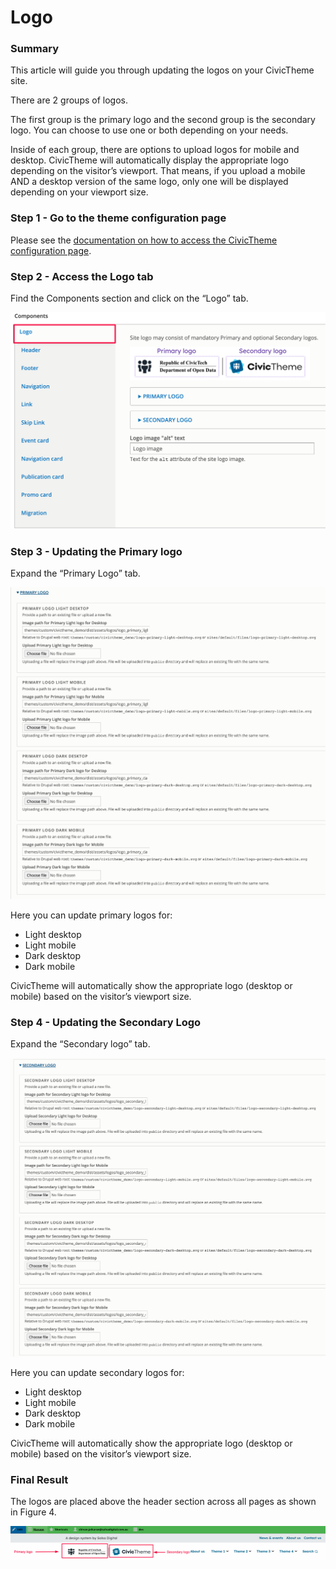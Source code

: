 # Logo

### Summary <a href="#updatinglogos-summary" id="updatinglogos-summary"></a>

This article will guide you through updating the logos on your CivicTheme site.

There are 2 groups of logos.

The first group is the primary logo and the second group is the secondary logo. You can choose to use one or both depending on your needs.

Inside of each group, there are options to upload logos for mobile and desktop. CivicTheme will automatically display the appropriate logo depending on the visitor’s viewport. That means, if you upload a mobile AND a desktop version of the same logo, only one will be displayed depending on your viewport size.

### Step 1 - Go to the theme configuration page <a href="#updatinglogos-step1-gotothethemeconfigurationpage" id="updatinglogos-step1-gotothethemeconfigurationpage"></a>

Please see the [documentation on how to access the CivicTheme configuration page](https://salsadigital.atlassian.net/wiki/spaces/CIVIC/pages/2640249019/CivicTheme+Configuration+wip#Accessing-the-CivicTheme-configuration-page).

### Step 2 - Access the Logo tab <a href="#updatinglogos-step2-accessthelogotab" id="updatinglogos-step2-accessthelogotab"></a>

Find the Components section and click on the “Logo” tab.

![](../../.gitbook/assets/2642903077.png)

### Step 3 - Updating the Primary logo <a href="#updatinglogos-step3-updatingtheprimarylogo" id="updatinglogos-step3-updatingtheprimarylogo"></a>

Expand the “Primary Logo” tab.

![](../../.gitbook/assets/2643034144.png)

Here you can update primary logos for:

* Light desktop
* Light mobile
* Dark desktop
* Dark mobile

CivicTheme will automatically show the appropriate logo (desktop or mobile) based on the visitor’s viewport size.

### Step 4 - Updating the Secondary Logo <a href="#updatinglogos-step4-updatingthesecondarylogo" id="updatinglogos-step4-updatingthesecondarylogo"></a>

Expand the “Secondary logo” tab.

![](../../.gitbook/assets/2642640930.png)

Here you can update secondary logos for:

* Light desktop
* Light mobile
* Dark desktop
* Dark mobile

CivicTheme will automatically show the appropriate logo (desktop or mobile) based on the visitor’s viewport size.

### Final Result <a href="#updatinglogos-finalresult" id="updatinglogos-finalresult"></a>

The logos are placed above the header section across all pages as shown in Figure 4.

![](../../.gitbook/assets/2642640938.png)
